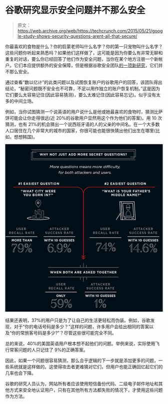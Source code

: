 # 谷歌研究显示安全问题并不那么安全

> 原文：<https://web.archive.org/web/https://techcrunch.com/2015/05/21/google-study-shows-security-questions-arent-all-that-secure/>

你最喜欢的食物是什么？你的启蒙老师叫什么名字？你的第一只宠物叫什么名字？这些问题你听起来熟悉吗？如果他们这样做了，这可能是因为你要么有非常无聊和重复的对话，要么你已经回答了他们作为安全问题，当你在某个地方注册一个新帐户。它们本应提供额外的安全保障，但是根据谷歌安全团队[的一项新研究](https://web.archive.org/web/20230404135204/http://googleonlinesecurity.blogspot.com/2015/05/new-research-some-tough-questions-for.html)，它们并不那么安全。

通过查看“数以亿计”的此类问题以及试图恢复账户的谷歌用户的回答，该团队得出结论，“秘密问题既不安全也不可靠，不足以用作独立的账户恢复机制。”这是因为它们要么太容易记住(因此容易猜测)，要么太难记住(因此容易忘记)。似乎没有太多的中间立场。

例如，当你试图猜测一个说英语的用户说什么是他或她最喜欢的食物时，猜测比萨饼可能会让你走得很远(近 20%的谷歌用户显然用这个作为他们的答案)。用 10 次猜测，也有 21%的机会猜出一个说西班牙语的人的父亲的中间名。在一个大多数人口居住在几个非常大的城市的国家，你很可能也能很快猜出他们出生在哪里(比如，想想韩国)。

![Screenshot 2015-05-20 at 19.17.13](img/a937d3f4525109d5e86da9edcfad7ef4.png)

结果还表明，37%的用户只是为了让自己的生活更轻松而伪装。例如，谷歌发现，对于“你的电话号码是多少？”这样的问题，许多用户会给出相同的答案以及“你的常旅客号码是多少?”？尽管这些很可能完全不同。

总的来说，40%的美国英语用户根本想不起他们的问题。举例来说，实际使用飞行常客问题的人只记住了 9%的正确答案。

因此，如果一个问题很容易猜测，那么合乎逻辑的下一步就是添加更多的问题，一些系统就是这样做的。这使得攻击者更难猜对它们，但用户也能正确回忆起它们的几率也会下降。

谷歌的研究人员认为，网站所有者应该使用短信备份代码、二级电子邮件地址和其他方式来安全地认证用户，只有在其他所有方法都失败的情况下，才使用这些问题作为方法。